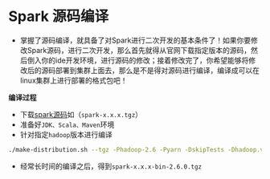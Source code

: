 # Spark 源码编译

- 掌握了源码编译，就具备了对Spark进行二次开发的基本条件了！如果你要修改Spark源码，进行二次开发，那么首先就得从官网下载指定版本的源码，然后倒入你的ide开发环境，进行源码的修改；接着修改完了，你希望能够将修改后的源码部署到集群上面去，那么是不是得对源码进行编译，编译成可以在linux集群上进行部署的格式包吧！

**编译过程**

- 下载[spark源码](https://archive.apache.org/dist/spark/)如（`spark-x.x.x.tgz`）
- 准备好`JDK、Scala、Maven`环境
- 针对指定`hadoop`版本进行编译

```sh
./make-distribution.sh --tgz -Phadoop-2.6 -Pyarn -DskipTests -Dhadoop.version=2.6.0 -Phive
```

- 经常长时间的编译之后，得到`spark-x.x.x-bin-2.6.0.tgz`

